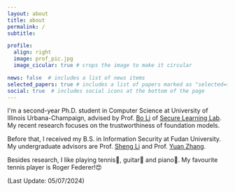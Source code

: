 ```yaml
---
layout: about
title: about
permalink: /
subtitle: 

profile:
  align: right
  image: prof_pic.jpg
  image_cicular: true # crops the image to make it circular

news: false  # includes a list of news items
selected_papers: true # includes a list of papers marked as "selected={true}"
social: true  # includes social icons at the bottom of the page
---
```


I'm a second-year Ph.D. student in Computer Science at University of Illinois Urbana-Champaign, advised by Prof. [Bo Li](https://aisecure.github.io/) of [Secure Learning Lab](https://aisecure.github.io/GROUP/index.html). My recent research focuses on the trustworthiness of foundation models.

Before that, I received my B.S. in Information Security at Fudan University. My undergraduate advisors are Prof. [Sheng Li](https://blazelisheng.github.io/) and Prof. [Yuan Zhang](https://yuanxzhang.github.io/).

Besides research, I like playing tennis🎾, guitar🎸 and piano🎹. My favourite tennis player is Roger Federer!😍


(Last Update: 05/07/2024)